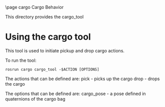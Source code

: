\page cargo Cargo Behavior

This directory provides the cargo_tool

# Using the cargo tool

This tool is used to initiate pickup and drop cargo actions.

To run the tool:
	
	rosrun cargo cargo_tool -$ACTION [OPTIONS]

The actions that can be defined are:
pick - picks up the cargo
drop - drops the cargo

The options that can be defined are:
cargo_pose     - a pose defined in quaternions of the cargo bag

